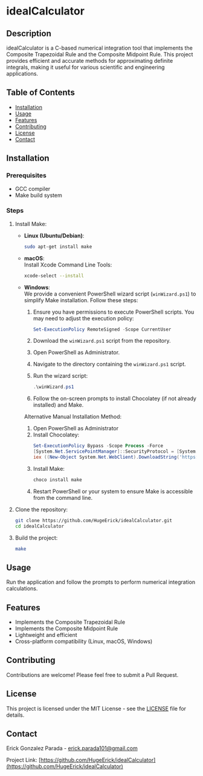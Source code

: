 # idealCalculator

## Description

idealCalculator is a C-based numerical integration tool that implements the Composite Trapezoidal Rule and the Composite Midpoint Rule. This project provides efficient and accurate methods for approximating definite integrals, making it useful for various scientific and engineering applications.

## Table of Contents

- [Installation](#installation)
- [Usage](#usage)
- [Features](#features)
- [Contributing](#contributing)
- [License](#license)
- [Contact](#contact)

## Installation

### Prerequisites

- GCC compiler
- Make build system

### Steps

1. Install Make:
   - **Linux (Ubuntu/Debian)**:  
     ```bash
     sudo apt-get install make
     ```
   - **macOS**:  
     Install Xcode Command Line Tools:  
     ```bash
     xcode-select --install
     ```
   - **Windows**:  
     We provide a convenient PowerShell wizard script (`winWizard.ps1`) to simplify Make installation. Follow these steps:

     1. Ensure you have permissions to execute PowerShell scripts. You may need to adjust the execution policy:
        ```powershell
        Set-ExecutionPolicy RemoteSigned -Scope CurrentUser
        ```

     2. Download the `winWizard.ps1` script from the repository.

     3. Open PowerShell as Administrator.

     4. Navigate to the directory containing the `winWizard.ps1` script.

     5. Run the wizard script:
        ```powershell
        .\winWizard.ps1
        ```

     6. Follow the on-screen prompts to install Chocolatey (if not already installed) and Make.

     Alternative Manual Installation Method:
     1. Open PowerShell as Administrator
     2. Install Chocolatey:
        ```powershell
        Set-ExecutionPolicy Bypass -Scope Process -Force
        [System.Net.ServicePointManager]::SecurityProtocol = [System.Net.ServicePointManager]::SecurityProtocol -bor 3072
        iex ((New-Object System.Net.WebClient).DownloadString('https://community.chocolatey.org/install.ps1'))
        ```
     3. Install Make:
        ```powershell
        choco install make
        ```
     4. Restart PowerShell or your system to ensure Make is accessible from the command line.

2. Clone the repository:
   ```bash
   git clone https://github.com/HugeErick/idealCalculator.git
   cd idealCalculator
   ```

3. Build the project:
   ```bash
   make
   ```

## Usage

Run the application and follow the prompts to perform numerical integration calculations.

## Features

- Implements the Composite Trapezoidal Rule
- Implements the Composite Midpoint Rule
- Lightweight and efficient
- Cross-platform compatibility (Linux, macOS, Windows)

## Contributing

Contributions are welcome! Please feel free to submit a Pull Request.

## License

This project is licensed under the MIT License - see the [LICENSE](LICENSE) file for details.

## Contact

Erick Gonzalez Parada - erick.parada101@gmail.com

Project Link: [https://github.com/HugeErick/idealCalculator](https://github.com/HugeErick/idealCalculator)

